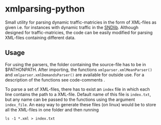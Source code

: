 # xmlparsing-python
Small utility for parsing dynamic traffic-matricies in the form of XML-files as given i.e. for instances with dynamic traffic in the [SNDlib](https://www.sndlib.zib.de). Although designed for traffic-matricies, the code can be easily modified for parsing XML-files containing different data.

## Usage
For using the parsers, the folder containing the source-file has to be in $PATHONPATH. After importing, the functions `xmlparser.xmlMeanParser()` and `xmlparser.xmlDemandsParser()` are available for outside use. For a description of the functions see code-comments .

To parse a set of XML-files, there has to exist an `index` file in which each line contains the path to a XML-file. Default name of this file is `index.txt`, but any name can be passed to the functions using the argument `index_file`. An easy way to generate these files (on linux) would be to store all the XML-files in one folder and then running
```
ls -1 *.xml > index.txt
```

